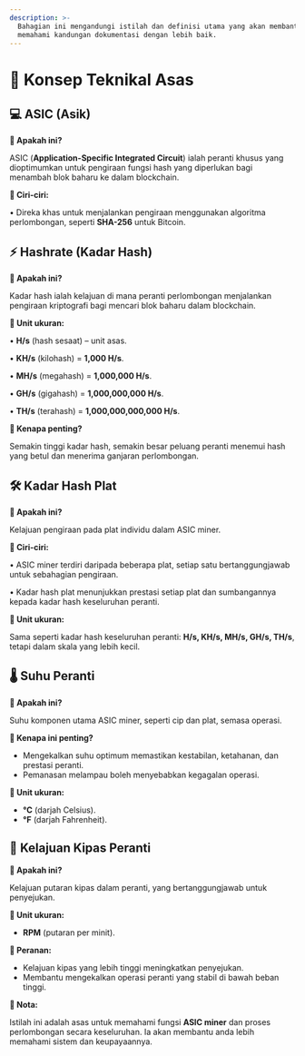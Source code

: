 ```yaml
---
description: >-
  Bahagian ini mengandungi istilah dan definisi utama yang akan membantu anda
  memahami kandungan dokumentasi dengan lebih baik.
---
```


# 📘 Konsep Teknikal Asas

## 💻 ASIC (Asik)

**🔹 Apakah ini?**

ASIC (**Application-Specific Integrated Circuit**) ialah peranti khusus yang dioptimumkan untuk pengiraan fungsi hash yang diperlukan bagi menambah blok baharu ke dalam blockchain.

**🔹 Ciri-ciri:**

• Direka khas untuk menjalankan pengiraan menggunakan algoritma perlombongan, seperti **SHA-256** untuk Bitcoin.

## ⚡ Hashrate (Kadar Hash)

**🔹 Apakah ini?**

Kadar hash ialah kelajuan di mana peranti perlombongan menjalankan pengiraan kriptografi bagi mencari blok baharu dalam blockchain.

**🔹 Unit ukuran:**

• **H/s** (hash sesaat) – unit asas.

• **KH/s** (kilohash) = **1,000 H/s**.

• **MH/s** (megahash) = **1,000,000 H/s**.

• **GH/s** (gigahash) = **1,000,000,000 H/s**.

• **TH/s** (terahash) = **1,000,000,000,000 H/s**.

**🔹 Kenapa penting?**

Semakin tinggi kadar hash, semakin besar peluang peranti menemui hash yang betul dan menerima ganjaran perlombongan.

## 🛠️ Kadar Hash Plat

**🔹 Apakah ini?**

Kelajuan pengiraan pada plat individu dalam ASIC miner.

**🔹 Ciri-ciri:**

• ASIC miner terdiri daripada beberapa plat, setiap satu bertanggungjawab untuk sebahagian pengiraan.

• Kadar hash plat menunjukkan prestasi setiap plat dan sumbangannya kepada kadar hash keseluruhan peranti.

**🔹 Unit ukuran:**

Sama seperti kadar hash keseluruhan peranti: **H/s, KH/s, MH/s, GH/s, TH/s**, tetapi dalam skala yang lebih kecil.

## 🌡️ Suhu Peranti

**🔹 Apakah ini?**

Suhu komponen utama ASIC miner, seperti cip dan plat, semasa operasi.

**🔹 Kenapa ini penting?**

* Mengekalkan suhu optimum memastikan kestabilan, ketahanan, dan prestasi peranti.
* Pemanasan melampau boleh menyebabkan kegagalan operasi.

**🔹 Unit ukuran:**

* **°C** (darjah Celsius).
* **°F** (darjah Fahrenheit).

## 🔄 Kelajuan Kipas Peranti

**🔹 Apakah ini?**

Kelajuan putaran kipas dalam peranti, yang bertanggungjawab untuk penyejukan.

**🔹 Unit ukuran:**

* **RPM** (putaran per minit).

**🔹 Peranan:**

* Kelajuan kipas yang lebih tinggi meningkatkan penyejukan.
* Membantu mengekalkan operasi peranti yang stabil di bawah beban tinggi.

**🎯 Nota:**

Istilah ini adalah asas untuk memahami fungsi **ASIC miner** dan proses perlombongan secara keseluruhan. Ia akan membantu anda lebih memahami sistem dan keupayaannya.
